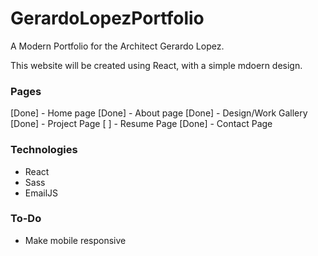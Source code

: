 # GerardoLopezPortfolio
A Modern Portfolio for the Architect Gerardo Lopez.


This website will be created using React, with a simple mdoern design.

### Pages 
[Done] - Home page
[Done] - About page
[Done] - Design/Work Gallery 
[Done] - Project Page
[ ] - Resume Page
[Done] - Contact Page


### Technologies
  - React
  - Sass
  - EmailJS


### To-Do
  - Make mobile responsive